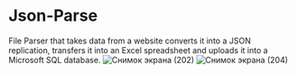 # Json-Parse
File Parser that takes data from a website converts it into a JSON replication, transfers it into an Excel spreadsheet and uploads it into a Microsoft SQL database.
![Снимок экрана (202)](https://github.com/arthurshk/Json-Parse/assets/135430504/11762edf-2578-4db7-9646-1dccb3dad89f)
![Снимок экрана (204)](https://github.com/arthurshk/Json-Parse/assets/135430504/d757b4c4-ec7b-4276-b599-4f1782548551)
